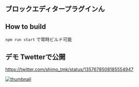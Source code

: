 ## ブロックエディタープラグインん

## How to build
` npm run start `
で常時ビルド可能

## デモ Twetterで公開

https://twitter.com/shimo_tmk/status/1357678508185554947

[![thumbnail](https://pbs.twimg.com/ext_tw_video_thumb/1357678186033672201/pu/img/2-NMZKLvuoAMpz0y.jpg)](https://twitter.com/shimo_tmk/status/1357678508185554947)
